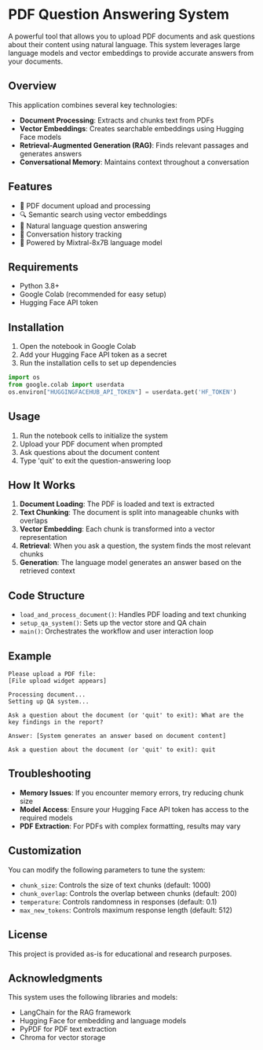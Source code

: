 # PDF Question Answering System

A powerful tool that allows you to upload PDF documents and ask questions about their content using natural language. This system leverages large language models and vector embeddings to provide accurate answers from your documents.

## Overview

This application combines several key technologies:
- **Document Processing**: Extracts and chunks text from PDFs
- **Vector Embeddings**: Creates searchable embeddings using Hugging Face models
- **Retrieval-Augmented Generation (RAG)**: Finds relevant passages and generates answers
- **Conversational Memory**: Maintains context throughout a conversation

## Features

- 📄 PDF document upload and processing
- 🔍 Semantic search using vector embeddings
- 💬 Natural language question answering
- 🧠 Conversation history tracking
- 🤖 Powered by Mixtral-8x7B language model

## Requirements

- Python 3.8+
- Google Colab (recommended for easy setup)
- Hugging Face API token

## Installation

1. Open the notebook in Google Colab
2. Add your Hugging Face API token as a secret
3. Run the installation cells to set up dependencies

```python
import os
from google.colab import userdata
os.environ["HUGGINGFACEHUB_API_TOKEN"] = userdata.get('HF_TOKEN')
```

## Usage

1. Run the notebook cells to initialize the system
2. Upload your PDF document when prompted
3. Ask questions about the document content
4. Type 'quit' to exit the question-answering loop

## How It Works

1. **Document Loading**: The PDF is loaded and text is extracted
2. **Text Chunking**: The document is split into manageable chunks with overlaps
3. **Vector Embedding**: Each chunk is transformed into a vector representation
4. **Retrieval**: When you ask a question, the system finds the most relevant chunks
5. **Generation**: The language model generates an answer based on the retrieved context

## Code Structure

- `load_and_process_document()`: Handles PDF loading and text chunking
- `setup_qa_system()`: Sets up the vector store and QA chain
- `main()`: Orchestrates the workflow and user interaction loop

## Example

```
Please upload a PDF file:
[File upload widget appears]

Processing document...
Setting up QA system...

Ask a question about the document (or 'quit' to exit): What are the key findings in the report?

Answer: [System generates an answer based on document content]

Ask a question about the document (or 'quit' to exit): quit
```

## Troubleshooting

- **Memory Issues**: If you encounter memory errors, try reducing chunk size
- **Model Access**: Ensure your Hugging Face API token has access to the required models
- **PDF Extraction**: For PDFs with complex formatting, results may vary

## Customization

You can modify the following parameters to tune the system:
- `chunk_size`: Controls the size of text chunks (default: 1000)
- `chunk_overlap`: Controls the overlap between chunks (default: 200)
- `temperature`: Controls randomness in responses (default: 0.1)
- `max_new_tokens`: Controls maximum response length (default: 512)

## License

This project is provided as-is for educational and research purposes.

## Acknowledgments

This system uses the following libraries and models:
- LangChain for the RAG framework
- Hugging Face for embedding and language models
- PyPDF for PDF text extraction
- Chroma for vector storage